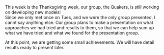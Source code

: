 This week is the Thanksgiving week, our group, the Quakers, is still working on developing new models!  
Since we only met once on Tues, and we were the only group presented, I cannt say anything else. Our group plans to make a presentation on what approaches we had tried and results to them, so that we can help sum up what we have tried and what we found for the presentation group.  

At this point, we are getting some small achievements. We will have detail results ready to present later.  


